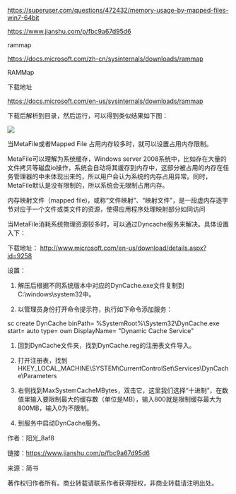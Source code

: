 https://superuser.com/questions/472432/memory-usage-by-mapped-files-win7-64bit

https://www.jianshu.com/p/fbc9a67d95d6



rammap

https://docs.microsoft.com/zh-cn/sysinternals/downloads/rammap











RAMMap

下载地址

https://docs.microsoft.com/en-us/sysinternals/downloads/rammap

下载后解析到目录，然后运行，可以得到类似结果如下图：



![](//upload-images.jianshu.io/upload_images/9068163-bfc691bd0a8aa43a.png?imageMogr2/auto-orient/strip|imageView2/2/w/647/format/webp)

当MetaFile或者Mapped File 占用内存较多时，就可以设置占用内存限制。

MetaFile可以理解为系统缓存，Windows server 2008系统中，比如存在大量的文件拷贝等磁盘io操作，系统会自动将其缓存到内存中，这部分被占用的内存在任务管理器的中未体现出来的，所以用户会认为系统的内存占用异常。同时，MetaFile默认是没有限制的，所以系统会无限制占用内存。

内存映射文件（mapped file)，或称“文件映射”、“映射文件”，是一段虚内存逐字节对应于一个文件或类文件的资源，使得应用程序处理映射部分如同访问

当MetaFile消耗系统物理资源较多时，可以通过Dyncache服务来解决。具体设置入下：

下载地址： http://www.microsoft.com/en-us/download/details.aspx?id=9258

设置：

1. 解压后根据不同系统版本中对应的DynCache.exe文件复制到C:\windows\system32中。

1. 以管理员身份打开命令提示符，执行如下命令添加服务：

sc create DynCache binPath= %SystemRoot%\System32\DynCache.exe start= auto type= own DisplayName= "Dynamic Cache Service"

1. 回到DynCache文件夹，找到DynCache.reg的注册表文件导入。

1. 打开注册表，找到HKEY_LOCAL_MACHINE\SYSTEM\CurrentControlSet\Services\DynCache\Parameters

1. 右侧找到MaxSystemCacheMBytes，双击它，这里我们选择“十进制”，在数值里输入要限制最大的缓存数（单位是MB），输入800就是限制缓存最大为800MB，输入0为不限制。

1. 到服务中启动DynCache服务。





作者：阳光_8af8

链接：https://www.jianshu.com/p/fbc9a67d95d6

来源：简书

著作权归作者所有。商业转载请联系作者获得授权，非商业转载请注明出处。
